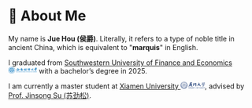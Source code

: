 # 🌟 About Me

My name is **Jue Hou (侯爵)**. Literally, it refers to a type of noble title in ancient China, which is equivalent to "**marquis**" in English.

I graduated from <a href='https://www.swufe.edu.cn/'>Southwestern University of Finance and Economics <img src='./images/title/SWUFE.png' alt="Southwestern University of Finance and Economics" style="height: 1em;"></a> with a bachelor’s degree in 2025.

I am currently a master student at <a href='https://www.xmu.edu.cn/'>Xiamen University <img src='./images/title/XMU.png' alt="Xiamen University" style="height: 1em;"></a>, advised by [Prof. Jinsong Su (苏劲松)](https://scholar.google.com/citations?user=w6qCk3sAAAAJ).
